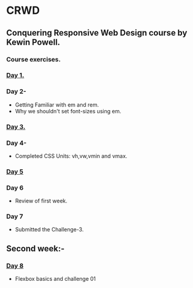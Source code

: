 # CRWD

## Conquering Responsive Web Design course by Kewin Powell.

### Course exercises.
### [Day 1.](https://prasad-mutnale.github.io/CRWD/Day-01/challenge1/)
### Day 2-
- Getting Familiar with em and rem.
- Why we shouldn't set font-sizes using em.
### [Day 3.](https://prasad-mutnale.github.io/CRWD/Day-03/challenge2/)
### Day 4-
- Completed CSS Units: vh,vw,vmin and vmax.

### [Day 5](https://prasad-mutnale.github.io/CRWD/Day-05/challenge3/)

### Day 6
- Review of first week.

### Day 7
- Submitted the Challenge-3.

## Second week:-

### [Day 8]()
- Flexbox basics and challenge 01

